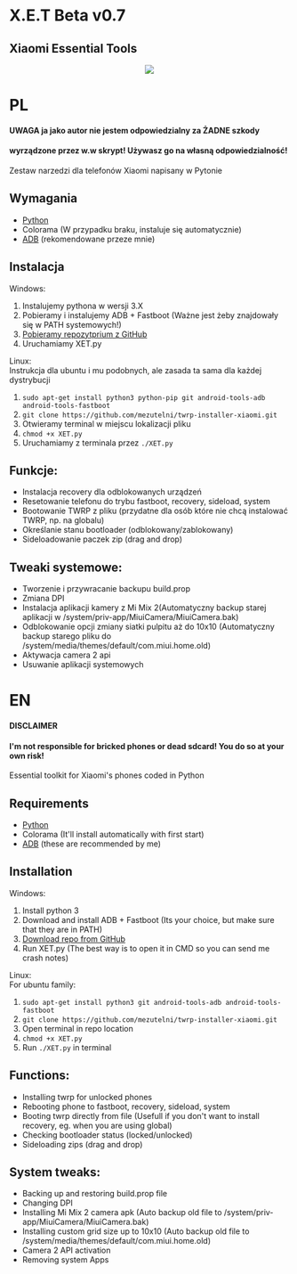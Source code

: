 # X.E.T Beta v0.7
## Xiaomi Essential Tools

<center><img src="https://github.com/mezutelni/twrp-installer-xiaomi/blob/master/xet.png"/></center>

# PL


#### UWAGA ja jako autor nie jestem odpowiedzialny za ŻADNE szkody
#### wyrządzone przez w.w skrypt! Używasz go na własną odpowiedzialność!

Zestaw narzedzi dla telefonów Xiaomi napisany w Pytonie

## Wymagania
- [Python](https://www.python.org/ftp/python/3.6.5/python-3.6.5.exe)
- Colorama (W przypadku braku, instaluje się automatycznie)
- [ADB](https://forum.xda-developers.com/showthread.php?t=2588979) (rekomendowane przeze mnie)

## Instalacja
Windows:<br>
1. Instalujemy pythona w wersji 3.X<br>
2. Pobieramy i instalujemy ADB + Fastboot (Ważne jest żeby znajdowały się w PATH systemowych!)<br>
3. [Pobieramy repozytprium z GitHub](https://github.com/mezutelni/twrp-installer-xiaomi/archive/master.zip)<br>
4. Uruchamiamy XET.py<br>

Linux:<br>
Instrukcja dla ubuntu i mu podobnych, ale zasada ta sama dla każdej dystrybucji<br>
1. `sudo apt-get install python3 python-pip git android-tools-adb android-tools-fastboot`<br>
2. `git clone https://github.com/mezutelni/twrp-installer-xiaomi.git`<br>
3. Otwieramy terminal w miejscu lokalizacji pliku<br>
4. `chmod +x XET.py`<br>
5. Uruchamiamy z terminala przez `./XET.py`<br>
    
## Funkcje:
- Instalacja recovery dla odblokowanych urządzeń<br>
- Resetowanie telefonu do trybu fastboot, recovery, sideload, system<br>
- Bootowanie TWRP z pliku (przydatne dla osób które nie chcą instalować TWRP, np. na globalu)<br>
- Określanie stanu bootloader (odblokowany/zablokowany)<br>
- Sideloadowanie paczek zip (drag and drop)<br>
## Tweaki systemowe:
- Tworzenie i przywracanie backupu build.prop<br>
- Zmiana DPI<br>
- Instalacja aplikacji kamery z Mi Mix 2(Automatyczny backup starej aplikacji w /system/priv-app/MiuiCamera/MiuiCamera.bak)<br>
- Odblokowanie opcji zmiany siatki pulpitu aż do 10x10 (Automatyczny backup starego pliku do /system/media/themes/default/com.miui.home.old)<br>
- Aktywacja camera 2 api<br>
- Usuwanie aplikacji systemowych<br>

# EN

#### DISCLAIMER
#### I'm not responsible for bricked phones or dead sdcard! You do so at your own risk!

Essential toolkit for Xiaomi's phones coded in Python

## Requirements
- [Python](https://www.python.org/ftp/python/3.6.5/python-3.6.5.exe)
- Colorama (It'll install automatically with first start)
- [ADB](https://forum.xda-developers.com/showthread.php?t=2588979) (these are recommended by me)

## Installation

Windows:<br>
1. Install python 3<br>
2. Download and install ADB + Fastboot (Its your choice, but make sure that they are in PATH)<br>
3. [Download repo from GitHub](https://github.com/mezutelni/twrp-installer-xiaomi/archive/master.zip)<br>
4. Run XET.py (The best way is to open it in CMD so you can send me crash notes)<br>

Linux:<br>
For ubuntu family:<br>
1. `sudo apt-get install python3 git android-tools-adb android-tools-fastboot`<br>
2. `git clone https://github.com/mezutelni/twrp-installer-xiaomi.git`<br>
3. Open terminal in repo location<br>
4. `chmod +x XET.py`<br>
5. Run `./XET.py` in terminal<br>
## Functions:
- Installing twrp for unlocked phones<br>
- Rebooting phone to fastboot, recovery, sideload, system<br>
- Booting twrp directly from file (Usefull if you don't want to install recovery, eg. when you are using global)<br>
- Checking bootloader status (locked/unlocked)<br>
- Sideloading zips (drag and drop)<br>
## System tweaks:
- Backing up and restoring build.prop file<br>
- Changing DPI<br>
- Installing Mi Mix 2 camera apk (Auto backup old file to /system/priv-app/MiuiCamera/MiuiCamera.bak)<br>
- Installing custom grid size up to 10x10 (Auto backup old file to /system/media/themes/default/com.miui.home.old)<br>
- Camera 2 API activation<br>
- Removing system Apps<br>
